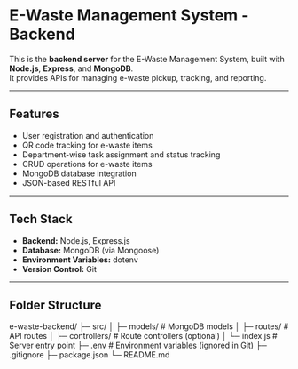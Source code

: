 # E-Waste Management System - Backend

This is the **backend server** for the E-Waste Management System, built with **Node.js**, **Express**, and **MongoDB**.  
It provides APIs for managing e-waste pickup, tracking, and reporting.

---

## **Features**

- User registration and authentication
- QR code tracking for e-waste items
- Department-wise task assignment and status tracking
- CRUD operations for e-waste items
- MongoDB database integration
- JSON-based RESTful API

---

## **Tech Stack**

- **Backend:** Node.js, Express.js  
- **Database:** MongoDB (via Mongoose)  
- **Environment Variables:** dotenv  
- **Version Control:** Git

---

## **Folder Structure**

e-waste-backend/
├─ src/
│ ├─ models/ # MongoDB models
│ ├─ routes/ # API routes
│ ├─ controllers/ # Route controllers (optional)
│ └─ index.js # Server entry point
├─ .env # Environment variables (ignored in Git)
├─ .gitignore
├─ package.json
└─ README.md

